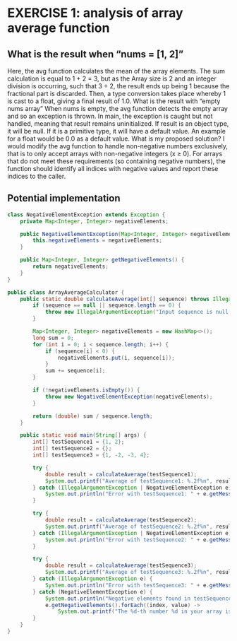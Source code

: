 # EXERCISE 1: analysis of array average function

## What is the result when “nums = [1, 2]”
Here, the avg function calculates the mean of the array elements. The sum calculation is equal to 1 + 2 = 3, but as the Array size is 2 and an integer division is occurring, such that 3 ÷ 2, the result ends up being 1 because the fractional part is discarded. Then, a type conversion takes place whereby 1 is cast to a float, giving a final result of 1.0.
What is the result with “empty nums array”
When nums is empty, the avg function detects the empty array and so an exception is thrown. In main, the exception is caught but not handled, meaning that result remains uninitialized. If result is an object type, it will be null. If it is a primitive type, it will have a default value. An example for a float would be 0.0 as a default value.
What is my proposed solution?
I would modify the avg function to handle non-negative numbers exclusively, that is to only accept  arrays with non-negative integers (x ≥ 0). For arrays that do not meet these requirements (so containing negative numbers), the function should identify all indices with negative values and report these indices to the caller.

## Potential implementation

```java
class NegativeElementException extends Exception {
    private Map<Integer, Integer> negativeElements;

    public NegativeElementException(Map<Integer, Integer> negativeElements) {
        this.negativeElements = negativeElements;
    }

    public Map<Integer, Integer> getNegativeElements() {
        return negativeElements;
    }
}

public class ArrayAverageCalculator {
    public static double calculateAverage(int[] sequence) throws IllegalArgumentException, NegativeElementException {
        if (sequence == null || sequence.length == 0) {
            throw new IllegalArgumentException("Input sequence is null or empty");
        }

        Map<Integer, Integer> negativeElements = new HashMap<>();
        long sum = 0;
        for (int i = 0; i < sequence.length; i++) {
            if (sequence[i] < 0) {
                negativeElements.put(i, sequence[i]);
            }
            sum += sequence[i];
        }

        if (!negativeElements.isEmpty()) {
            throw new NegativeElementException(negativeElements);
        }

        return (double) sum / sequence.length;
    }

    public static void main(String[] args) {
        int[] testSequence1 = {1, 2};
        int[] testSequence2 = {};
        int[] testSequence3 = {1, -2, -3, 4};

        try {
            double result = calculateAverage(testSequence1);
            System.out.printf("Average of testSequence1: %.2f%n", result);
        } catch (IllegalArgumentException | NegativeElementException e) {
            System.out.println("Error with testSequence1: " + e.getMessage());
        }

        try {
            double result = calculateAverage(testSequence2);
            System.out.printf("Average of testSequence2: %.2f%n", result);
        } catch (IllegalArgumentException | NegativeElementException e) {
            System.out.println("Error with testSequence2: " + e.getMessage());
        }

        try {
            double result = calculateAverage(testSequence3);
            System.out.printf("Average of testSequence3: %.2f%n", result);
        } catch (IllegalArgumentException e) {
            System.out.println("Error with testSequence3: " + e.getMessage());
        } catch (NegativeElementException e) {
            System.out.println("Negative elements found in testSequence3:");
            e.getNegativeElements().forEach((index, value) -> 
                System.out.printf("The %d-th number %d in your array is invalid%n", index + 1, value));
        }
    }
}
